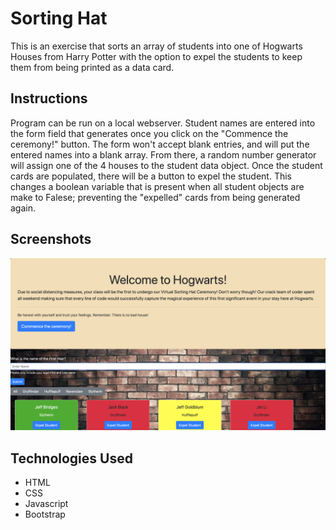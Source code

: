 # Sorting Hat
This is an exercise that sorts an array of students into one of Hogwarts Houses from Harry Potter with the option to expel the students to keep them from being printed as a data card.

## Instructions
Program can be run on a local webserver. Student names are entered into the form field that generates once you click on the "Commence the ceremony!" button.  The form won't accept blank entries, and will put the entered names into a blank array.  From there, a random number generator will assign one of the 4 houses to the student data object.  Once the student cards are populated, there will be a button to expel the student.  This changes a boolean variable that is present when all student objects are make to Falese; preventing the "expelled" cards from being generated again.

## Screenshots
![Main View](https://raw.githubusercontent.com/TheDotson/sorting-hat/master/screenshots/Screen%20Shot%202020-05-23%20at%208.53.46%20AM.png)

## Technologies Used

* HTML
* CSS
* Javascript
* Bootstrap

